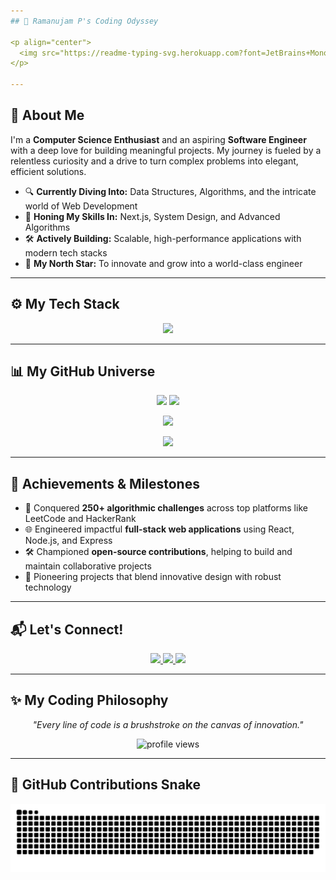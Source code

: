 ```yaml
---
## 👋 Ramanujam P's Coding Odyssey

<p align="center">
  <img src="https://readme-typing-svg.herokuapp.com?font=JetBrains+Mono&size=26&pause=800&color=F8A43E&center=true&vCenter=true&width=850&lines=Crafting+Digital+Worlds;Web+Development+Maestro;Solving+Puzzles+with+Passion;Building+the+Future;Code+%7C+Create+%7C+Conquer" />
</p>

---
```


## 🚀 About Me

I'm a **Computer Science Enthusiast** and an aspiring **Software Engineer** with a deep love for building meaningful projects. My journey is fueled by a relentless curiosity and a drive to turn complex problems into elegant, efficient solutions.

- 🔍 **Currently Diving Into:** Data Structures, Algorithms, and the intricate world of Web Development
- 🌱 **Honing My Skills In:** Next.js, System Design, and Advanced Algorithms
- 🛠 **Actively Building:** Scalable, high-performance applications with modern tech stacks
- 🎯 **My North Star:** To innovate and grow into a world-class engineer

---

## ⚙️ My Tech Stack

<p align="center">
  <img src="https://skillicons.dev/icons?i=java,cpp,c,python,html,css,js,react,nodejs,express,git,github,figma,vscode" />
</p>

---

## 📊 My GitHub Universe

<p align="center">
  <img src="https://github-readme-stats.vercel.app/api?username=Ramanujam-p&show_icons=true&theme=buefy&hide_border=true&count_private=true" height="170px" />
  <img src="https://github-readme-stats.vercel.app/api/top-langs/?username=Ramanujam-p&layout=compact&theme=buefy&hide_border=true" height="170px" />
</p>

<p align="center">
  <img src="https://github-readme-streak-stats.herokuapp.com/?user=Ramanujam-p&theme=buefy&hide_border=true" height="170px" />
</p>

<p align="center">
  <img src="https://github-profile-summary-cards.vercel.app/api/cards/profile-details?username=Ramanujam-p&theme=buefy" height="200px" />
</p>

---

## 🏅 Achievements & Milestones

- 🧩 Conquered **250+ algorithmic challenges** across top platforms like LeetCode and HackerRank
- 🌐 Engineered impactful **full-stack web applications** using React, Node.js, and Express
- 🛠 Championed **open-source contributions**, helping to build and maintain collaborative projects
- 🚀 Pioneering projects that blend innovative design with robust technology

---

## 📬 Let's Connect!

<p align="center">
  <a href="mailto:pramanujam68@gmail.com">
    <img src="https://img.shields.io/badge/Email-D14836?style=flat-square&logo=gmail&logoColor=white" />
  </a>
  <a href="https://github.com/Ramanujam-p">
    <img src="https://img.shields.io/badge/GitHub-181717?style=flat-square&logo=github&logoColor=white" />
  </a>
  <a href="https://www.linkedin.com/in/ramanujam-p">
    <img src="https://img.shields.io/badge/LinkedIn-0A66C2?style=flat-square&logo=linkedin&logoColor=white" />
  </a>
</p>

---

## ✨ My Coding Philosophy

<p align="center">
  <em>"Every line of code is a brushstroke on the canvas of innovation."</em>
</p>

<p align="center">
  <img src="https://komarev.com/ghpvc/?username=Ramanujam-p&style=flat-square&color=F8A43E" alt="profile views" />
</p>

---

## 🐍 GitHub Contributions Snake

<p align="center">
  <picture>
    <source media="(prefers-color-scheme: dark)" srcset="https://raw.githubusercontent.com/Ramanujam-p/Ramanujam-p/output/github-snake-dark.svg" />
    <source media="(prefers-color-scheme: light)" srcset="https://raw.githubusercontent.com/Ramanujam-p/Ramanujam-p/output/github-snake.svg" />
    <img alt="github-snake" src="https://raw.githubusercontent.com/Ramanujam-p/Ramanujam-p/output/github-snake.svg" />
  </picture>
</p>
